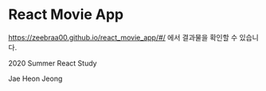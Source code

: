 # React Movie App

https://zeebraa00.github.io/react_movie_app/#/ 에서 결과물을 확인할 수 있습니다.

2020 Summer React Study

Jae Heon Jeong

